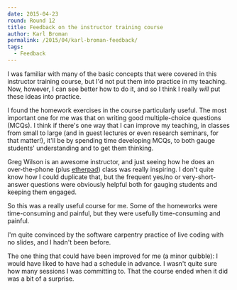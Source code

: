 ```yaml
---
date: 2015-04-23
round: Round 12
title: Feedback on the instructor training course
author: Karl Broman
permalink: /2015/04/karl-broman-feedback/
tags:
  - Feedback
---
```


I was familiar with many of the basic concepts that were covered in this
instructor training course, but I'd not put them into
practice in my teaching. Now, however, I can see better how to do it, and
so I think I really _will_ put these ideas into practice.

I found the homework exercises in the course particularly useful. The
most important one for me was that on writing good multiple-choice
questions (MCQs). I think if there's one way that I can improve my
teaching, in classes from small to large (and in guest lectures or
even research seminars, for that matter!), it'll be by spending time
developing MCQs, to both gauge students' understanding and to get them
thinking.

Greg Wilson is an awesome instructor, and just seeing how he does an
over-the-phone (plus [etherpad](https://etherpad.mozilla.org/)) class
was really inspiring. I don't quite know how I could duplicate that,
but the frequent yes/no or very-short-answer questions were obviously
helpful both for gauging students and keeping them engaged.

So this was a really useful course for me. Some of the homeworks were
time-consuming and painful, but they were usefully time-consuming and
painful.

I'm quite convinced by the software carpentry practice of live
coding with no slides, and I hadn't been before.

The one thing that could have been improved for me (a minor quibble):
I would have liked to have had a schedule in advance. I wasn't quite
sure how many sessions I was committing to. That the course ended when
it did was a bit of a surprise.
